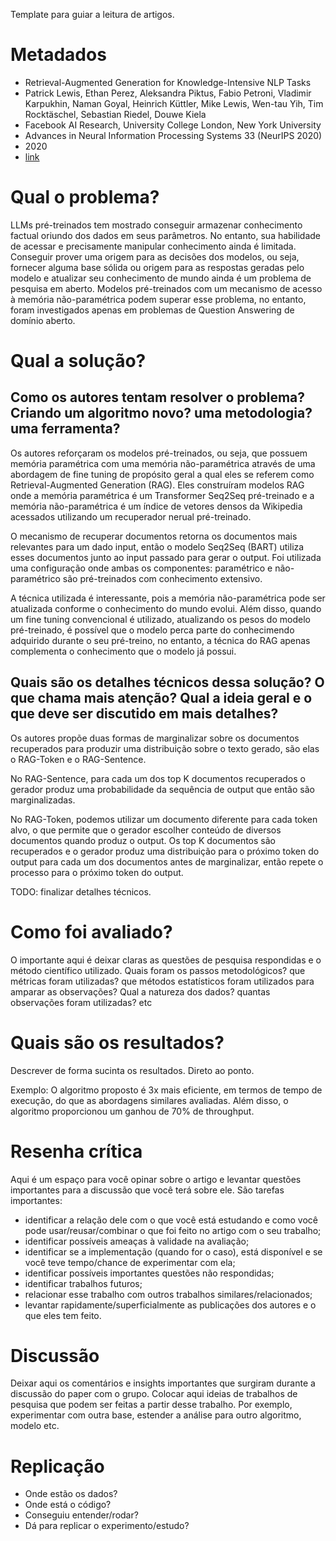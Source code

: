 Template para guiar a leitura de artigos.

# Metadados

- Retrieval-Augmented Generation for Knowledge-Intensive NLP Tasks
- Patrick Lewis, Ethan Perez, Aleksandra Piktus, Fabio Petroni, Vladimir Karpukhin, Naman Goyal, Heinrich Küttler, Mike Lewis, Wen-tau Yih, Tim Rocktäschel, Sebastian Riedel, Douwe Kiela
- Facebook AI Research, University College London, New York University
- Advances in Neural Information Processing Systems 33 (NeurIPS 2020)
- 2020
- [link](https://arxiv.org/pdf/2005.11401.pdf)

# Qual o problema?

LLMs pré-treinados tem mostrado conseguir armazenar conhecimento factual oriundo dos dados em seus parâmetros. No entanto, sua habilidade de acessar e precisamente manipular conhecimento ainda é limitada. Conseguir prover uma origem para as decisões dos modelos, ou seja, fornecer alguma base sólida ou origem para as respostas geradas pelo modelo e atualizar seu conhecimento de mundo ainda é um problema de pesquisa em aberto. Modelos pré-treinados com um mecanismo de acesso à memória não-paramétrica podem superar esse problema, no entanto, foram investigados apenas em problemas de Question Answering de domínio aberto.

# Qual a solução?

## Como os autores tentam resolver o problema? Criando um algoritmo novo? uma metodologia? uma ferramenta?

Os autores reforçaram os modelos pré-treinados, ou seja, que possuem memória paramétrica com uma memória não-paramétrica através de uma abordagem de fine tuning de propósito geral a qual eles se referem como Retrieval-Augmented Generation (RAG). Eles construíram modelos RAG onde a memória paramétrica é um Transformer Seq2Seq pré-treinado e a memória não-paramétrica é um índice de vetores densos da Wikipedia acessados utilizando um recuperador nerual pré-treinado.

O mecanismo de recuperar documentos retorna os documentos mais relevantes para um dado input, então o modelo Seq2Seq (BART) utiliza esses documentos junto ao input passado para gerar o output. Foi utilizada uma configuração onde ambas os componentes: paramétrico e não-paramétrico são pré-treinados com conhecimento extensivo.

A técnica utilizada é interessante, pois a memória não-paramétrica pode ser atualizada conforme o conhecimento do mundo evolui. Além disso, quando um fine tuning convencional é utilizado, atualizando os pesos do modelo pré-treinado, é possível que o modelo perca parte do conhecimendo adquirido durante o seu pré-treino, no entanto, a técnica do RAG apenas complementa o conhecimento que o modelo já possui.

## Quais são os detalhes técnicos dessa solução? O que chama mais atenção? Qual a ideia geral e o que deve ser discutido em mais detalhes?

Os autores propõe duas formas de marginalizar sobre os documentos recuperados para produzir uma distribuição sobre o texto gerado, são elas o RAG-Token e o RAG-Sentence.

No RAG-Sentence, para cada um dos top K documentos recuperados o gerador produz uma probabilidade da sequência de output que então são marginalizadas.

No RAG-Token, podemos utilizar um documento diferente para cada token alvo, o que permite que o gerador escolher conteúdo de diversos documentos quando produz o output. Os top K documentos são recuperados e o gerador produz uma distribuição para o próximo token do output para cada um dos documentos antes de marginalizar, então repete o processo para o próximo token do output.

TODO: finalizar detalhes técnicos.

# Como foi avaliado?

O importante aqui é deixar claras as questões de pesquisa respondidas e o método científico utilizado. Quais foram os passos metodológicos? que métricas foram utilizadas? que métodos estatísticos foram utilizados para amparar as observações? Qual a natureza dos dados? quantas observações foram utilizadas? etc

# Quais são os resultados?

Descrever de forma sucinta os resultados. Direto ao ponto.

Exemplo: O algoritmo proposto é 3x mais eficiente, em termos de tempo de execução, do que as abordagens similares avaliadas. Além disso, o algoritmo proporcionou um ganhou de 70% de throughput.

# Resenha crítica

Aqui é um espaço para você opinar sobre o artigo e levantar questões importantes para a discussão que você terá sobre ele. São tarefas importantes:

- identificar a relação dele com o que você está estudando e como você pode usar/reusar/combinar o que foi feito no artigo com o seu trabalho;
- identificar possíveis ameaças à validade na avaliação;
- identificar se a implementação (quando for o caso), está disponível e se você teve tempo/chance de experimentar com ela;
- identificar possíveis importantes questões não respondidas;
- identificar trabalhos futuros;
- relacionar esse trabalho com outros trabalhos similares/relacionados;
- levantar rapidamente/superficialmente as publicações dos autores e o que eles tem feito.

# Discussão

Deixar aqui os comentários e insights importantes que surgiram durante a discussão do paper com o grupo. Colocar aqui ideias de trabalhos de pesquisa que podem ser feitas a partir desse trabalho. Por exemplo, experimentar com outra base, estender a análise para outro algoritmo, modelo etc.

# Replicação

- Onde estão os dados?
- Onde está o código?
- Conseguiu entender/rodar?
- Dá para replicar o experimento/estudo?
